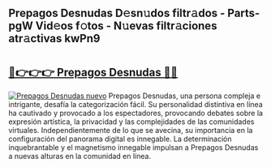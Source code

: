 ## Prepagos Desnudas D𝚎sn𝚞dos filtr𝚊dos - Parts-pgW Vid𝚎os f𝚘tos - N𝚞evas filtr𝚊ciones atr𝚊ctivas kwPn9

# <h2><a href="http://mbczmi.tromn.icu/?c=Prepagos+Desnudas">🔗👉👉👉 Prepagos Desnudas 🔗🔗</a></h2>

[![Prepagos Desnudas nuevo](https://i.imgur.com/pEAQMta.gif)](http://mbczmi.tromn.icu/?c=Prepagos+Desnudas)
Prepagos Desnudas, una persona compleja e intrigante, desafía la categorización fácil. Su personalidad distintiva en línea ha cautivado y provocado a los espectadores, provocando debates sobre la expresión artística, la privacidad y las complejidades de las comunidades virtuales. Independientemente de lo que se avecina, su importancia en la configuración del panorama digital es innegable. La determinación inquebrantable y el magnetismo innegable impulsan a Prepagos Desnudas a nuevas alturas en la comunidad en línea.
